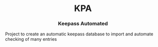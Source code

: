<h1 align = 'Center'> KPA </h1>
<h3 align = 'Center'> Keepass Automated</h3>
Project to create an automatic keepass database to import and automate checking of many entries
